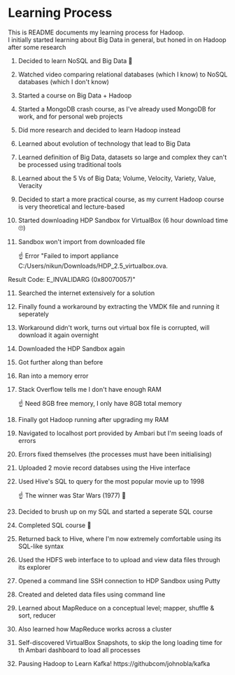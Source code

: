 # Learning Process
This is README documents my learning process for Hadoop.<br>
I initially started learning about Big Data in general, but honed in on Hadoop after some research

1. Decided to learn NoSQL and Big Data 🥳

2. Watched video comparing relational databases (which I know) to NoSQL databases (which I don't know)

3. Started a course on Big Data + Hadoop

3. Started a MongoDB crash course, as I've already used MongoDB for work, and for personal web projects

4. Did more research and decided to learn Hadoop instead

5. Learned about evolution of technology that lead to Big Data

6. Learned definition of Big Data, datasets so large and complex they can't be processed using traditional tools

7. Learned about the 5 Vs of Big Data; Volume, Velocity, Variety, Value, Veracity

8. Decided to start a more practical course, as my current Hadoop course is very theoretical and lecture-based

9. Started downloading HDP Sandbox for VirtualBox (6 hour download time 🙄)

10. Sandbox won't import from downloaded file

    ☝ Error "Failed to import appliance C:/Users/nikun/Downloads/HDP_2.5_virtualbox.ova.

Result Code: E_INVALIDARG (0x80070057)"

11. Searched the internet extensively for a solution

12. Finally found a workaround by extracting the VMDK file and running it seperately

13. Workaround didn't work, turns out virtual box file is corrupted, will download it again overnight

13. Downloaded the HDP Sandbox again

13. Got further along than before

14. Ran into a memory error

15. Stack Overflow tells me I don't have enough RAM

    ☝ Need 8GB free memory, I only have 8GB total memory

16. Finally got Hadoop running after upgrading my RAM

17. Navigated to localhost port provided by Ambari but I'm seeing loads of errors

18. Errors fixed themselves (the processes must have been initialising)

19. Uploaded 2 movie record databses using the Hive interface

20.  Used Hive's SQL to query for the most popular movie up to 1998

     ☝ The winner was Star Wars (1977) 🎉

21. Decided to brush up on my SQL and started a seperate SQL course

21. Completed SQL course 🎉

22. Returned back to Hive, where I'm now extremely comfortable using its SQL-like syntax

23. Used the HDFS web interface to to upload and view data files through its explorer

24. Opened a command line SSH connection to HDP Sandbox using Putty

25. Created and deleted data files using command line

26. Learned about MapReduce on a conceptual level; mapper, shuffle & sort, reducer

27. Also learned how MapReduce works across a cluster

28. Self-discovered VirtualBox Snapshots, to skip the long loading time for th Ambari dashboard to load all processes

29. Pausing Hadoop to Learn Kafka! https://githubcom/johnobla/kafka

